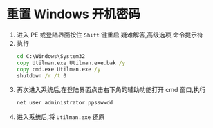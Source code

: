 # 重置 Windows 开机密码
1. 进入 PE 或登陆界面按住 `Shift` 键重启,疑难解答,高级选项,命令提示符
2. 执行
    ```bat
    cd C:\Windows\System32
    copy Utilman.exe Utilman.exe.bak /y
    copy cmd.exe Utilman.exe /y
    shutdown /r /t 0
    ```
3. 再次进入系统后,在登陆界面点击右下角的辅助功能打开 cmd 窗口,执行
    ```bat
    net user administrator ppsswwdd
    ```
4. 进入系统后,将 `Utilman.exe` 还原
